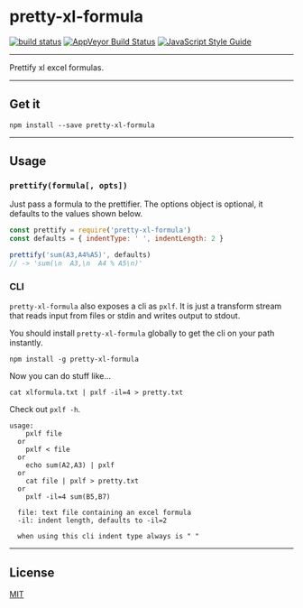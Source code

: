 # pretty-xl-formula

[![build status](http://img.shields.io/travis/chiefbiiko/pretty-xl-formula.svg?style=flat)](http://travis-ci.org/chiefbiiko/pretty-xl-formula) [![AppVeyor Build Status](https://ci.appveyor.com/api/projects/status/github/chiefbiiko/pretty-xl-formula?branch=master&svg=true)](https://ci.appveyor.com/project/chiefbiiko/pretty-xl-formula) [![JavaScript Style Guide](https://img.shields.io/badge/code_style-standard-brightgreen.svg)](https://standardjs.com)


***

Prettify xl excel formulas.

***

## Get it

```
npm install --save pretty-xl-formula
```

***

## Usage

### `prettify(formula[, opts])`

Just pass a formula to the prettifier. The options object is optional, it defaults to the values shown below.

```js
const prettify = require('pretty-xl-formula')
const defaults = { indentType: ' ', indentLength: 2 }

prettify('sum(A3,A4%A5)', defaults)
// -> 'sum(\n  A3,\n  A4 % A5\n)'
```

### CLI

`pretty-xl-formula` also exposes a cli as `pxlf`. It is just a transform stream that reads input from files or stdin and writes output to stdout.

You should install `pretty-xl-formula` globally to get the cli on your path instantly.

```
npm install -g pretty-xl-formula
```

Now you can do stuff like...

```
cat xlformula.txt | pxlf -il=4 > pretty.txt
```

Check out `pxlf -h`.

```
usage:
    pxlf file
  or
    pxlf < file
  or
    echo sum(A2,A3) | pxlf
  or
    cat file | pxlf > pretty.txt
  or
    pxlf -il=4 sum(B5,B7)

  file: text file containing an excel formula
  -il: indent length, defaults to -il=2

  when using this cli indent type always is " "
```

***

## License

[MIT](./license.md)
